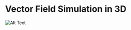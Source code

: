 # Vector Field Simulation in 3D

![Alt Text](https://github.com/Tangenten/Vector-Field-3D/blob/main/vectorfield3d.gif?raw=true)
